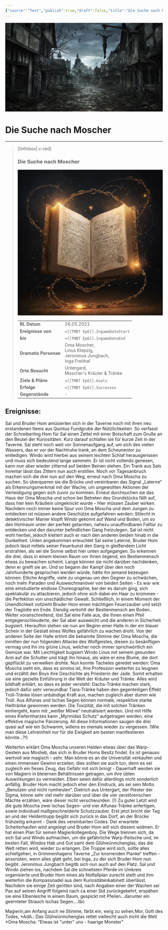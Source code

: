 ```yaml
---
{"source":"Test","publish":true,"draft":false,"title":"Die Suche nach Moscher","tags":["Tagebuch"],"kampagne":"TMBT","PassFrontmatter":true}
---
```


![Warhammer_Banner.webp| banner p+cct](../../Warhammer_Banner.webp)

# Die Suche nach Moscher

---

> [!infobox| c-red]
>
>
> ### Die Suche nach Moscher
>
> ![Journal1.webp](../../Journal1.webp)
> 
> |  |  |
> | ---- | ---- |
> | **RL Datum** | 26.05.2021 |
> | **Ereignisse von** | `=[[TMBT Ep6]].IngameDateStart` |
> | **bis** | `=[[TMBT Ep6]].IngameDateEnd` |
> | **Dramatis Personae** | Oma Moscher,<br>Linus Klepzig,<br>Jeronimus Jungbach,<br>Inga Freithal |
> | **Orte Besucht** | Untergard,<br>Moscher's Kräuter & Tränke |
> | **Ziele & Pläne** | `=[[TMBT Ep6]].Goals` |
> | **Erfolge** | `=[[TMBT Ep6]].Successes` |
> | **Gegenstände** | - |

## Ereignisse:

Sal und Bruder Hom amüsierten sich in der Taverne noch mit ihren neu erstandenen Items aus Quintus Fundgrube der Nützlichkeiten. So verfasst der Schreiberling Hom für Sal einen Zettel mit einer Botschaft zum Gruße an den Beutel der Kuriositäten. Kurz darauf schlafen sie für kurze Zeit in der Taverne. Sal steht noch weit vor Sonnenaufgang auf, um sich des vielen Wassers, das er vor der Nachtruhe trank, an dem Scheunentor zu entledigen. Windo wird hierbei aus seinem leichten Schlaf herausgerissen und muss sich bedeutend lange sammeln. Er ist nicht vollends genesen, kann nun aber wieder zitternd auf beiden Beinen stehen. Ein Trank aus Sals Inventar lässt das Zittern nun auch erstillen. 
Noch vor Tagesanbruch machen sich die drei nun auf den Weg, erneut nach Oma Moscha zu suchen. So überqueren sie die Brücke und vereinbaren das Signal „Laterne“ als Erkennungsmerkmal mit der Wache, um ungewollten Aktionen der Verteidigung gegen sich zuvor zu kommen.
Erneut durchsuchen sie das Haus der Oma Moscha und schon bei Betreten des Grundstücks fällt auf, dass hier kein Kräutlein umgeknickt wurde - Hier müssen Zauber wirken. Nachdem noch immer keine Spur von Oma Moscha und dem Jungen zu entdecken ist müssen andere Geschütze aufgefahren werden: Stilecht in detektivischer Manier klopft Windo gekonnt auf Wand und Boden, um so den Hohlraum unter der perfekt getarnten, nahezu unauffindbaren Falltür zu entdecken und den darunter befindlichen Gang freizulegen. Sal ist nicht wohl hierbei, jedoch klettert auch er nach den anderen beiden hinab in die Dunkelheit.
Unten angekommen erleuchtet Sal seine Laterne, Bruder Hom jedoch lässt mittels seiner Feuerkunst den Gang in gleißendem Licht erstrahlen, als sei die Sonne selbst hier unten aufgegangen. So erkennen die drei, dass in einem kleinen Raum vor ihnen liegend, ein Bestienmensch etwas zu bewachen scheint. Lange können sie nicht darüber nachdenken, denn er greift sie an.
Und so begann der Kampf über den noch Jahrhunderte gesprochen werden würde, hätte ihn jemand bezeugen können: Etliche Angriffe, viele zu ungenau um den Gegner zu schwächen, noch mehr Paraden und Ausweichmanöver von beiden Seiten - Es war wie eine einstudierte endlose Choreographie, bei der es darum ging, sich spektakulär zu attackieren, jedoch ohne sich dabei ein Haar zu krümmen - die Perfektion von unschädlicher Gewalt. Schließlich, in einem Moment der Unendlichkeit vollzieht Bruder Hom einen mächtigen Feuerzauber und setzt der Tragödie ein Ende. Elendig verkohlt der Bestienmensch am Boden..
Weiter voranschreitend, löst Sal eine Falle aus, die ihnen einen Pfeil entgegenschleuderte, der Sal aber ausweicht und die anderen in Sicherheit bugsiert. Hieraufhin stehen sie nun am Beginn einer Halle in der ein blauer Schein in der Gestalt eines Wolfes gefährlich zu wachen droht. Von der anderen Seite der Halle ertönt die bekannte Stimme der Oma Moscha, die inmitten der nun folgenden Attacke des Wolfgeistes, diesen zu besänftigen vermag und ihn ins grüne Linus, welcher noch immer sprichwörtlich ein Gemüse war.
Mit Leichtigkeit bugsiert Windo Linus mit seinem gesunden Arm auf die Schulter und trägt ihn hinaus, als wäre er eine Blume, die dort gepflückt zu verwelken drohte.
Nun konnte Tacheles geredet werden: Oma Moscha sieht ein, dass es sinnlos ist, ihre Profession weiterhin zu leugnen und erzählt den Boys ihre Geschichte als Priesterin der Jade.
Somit erhalten sie eine gezielte Einführung in die Welt der Kräuter und Tränke. Alles wird bildhaft erklärt, so dass es jeder versteht:
Dachs-Tränke machen stark, jedoch dafür sehr verwundbar
Tiara-Tränke haben den gegenteiligen Effekt
Troll-Tränke lösen unbändige Kraft aus, machen zugleich aber dumm wie Troll.
Aus Alfunas und Ischas Segen können normale, respektive starke Heiltränke gewonnen werden. Die Toxizität, die mit solchen Tränken einhergeht, kann mit „weißer Möwe“ neutralisiert werden. Und mit Hilfe eines Kiefernharzes kann „Myrmidas Schutz“ aufgetragen werden, eine effektive magische Panzerung. 
All diese Informationen saugen die drei quasi auf wie ein Schwamm, willens es niemals wieder zu vergessen. (Wie man diese Lehreinheit nur für die Ewigkeit am besten manifestieren könnte…?!)

Weiterhin erklärt Oma Moscha unseren Helden etwas über das Warp-Gestein aus Moslieb, das sich in Bruder Homs Besitz findet. Es ist genauso wertvoll wie magisch - sehr. Man könne es an die Universität verkaufen und einen immensen Gewinn erzielen; dies sollten sie auch tun, denn es sei zugleich ein fieses Zeug, das Gefahr mit sich bringt - Dauerhaft werden sie von Magiern in bleiernen Behältnissen getragen, um ihre üblen Auswirkungen zu vermeiden. Elben seien dafür allerdings nicht sonderlich anfällig. Bruder Hom macht jedoch eher den Eindruck, als sei sein Motto „Benutzen und nicht rumheulen“. Dietrich aus Untergart, der Piester der Sigma, könne sehr viel mehr darüber und über die vier zerstörerischen Mächte erzählen, wäre dieser nicht verschwunden. (!)
Zu guter Letzt wird die gute Moscha zwei Ischas Segen- und vier Alfunas-Tränke anfertigen, sowie individuell maßgeschneiderte Schutzzauber.
Erst jetzt bricht der Tag an und der Heldentrupp begibt sich zurück in das Dorf, an der Brücke frühzeitig erkannt - Dank des vereinbarten Codes. Der erwartete Scheiterhaufen wird angelegt und Bruder Hom will sich diesem widmen. Er hat einen Plan für seinen Magierkollegenboy.
Die Wege trennen sich, da sich Sal und Windo aufmachen, um die gefährliche Warp-Peitsche und, im besten Fall, Windos Hab und Gut samt dem Glühwürmchenglas, das die Welt retten wird, wieder zu erlangen. Die Truppe wird sich, sollte alles schiefgehen, in Grimmenhagens Taverne „Zur knorrenden Planke“ treffen - ansonsten, wenn alles glatt geht, bei Inga, zu der sich Bruder Hom nun begibt.
Jeronimus Jungbach begitb sich nun auch auf den Platz.
Sal und Windo ziehen los, nachdem Sal die schnellsten Pferde im Umkreis organisierte und Bruder Hom eines als Notfallplan zurecht stellt und ihm weiterhin die Kompassnadel aus dem Kuriositätenkabinett überlässt.
Nachdem sie einige Zeit geritten sind, nach Angaben einer der Wachen sei Pax auf seinen Angriff folgend nach ca einer Std zurückgekehrt, erspähen sie eine Elbenleiche in einem Baum, gespickt mit Pfeilen…darunter ein geernteter Strauch Ischas Segen….tbc

Magierin,am Anfang auch ne Stimme, färbt ein, ewig zu sehen,Mor, Gott des Todes, *AdA.: Das Glühwürmchenglas rettet vielleicht auch nicht die Welt
*Oma Moscha: "Etwas ist "unter" uns - haarige Monster"
